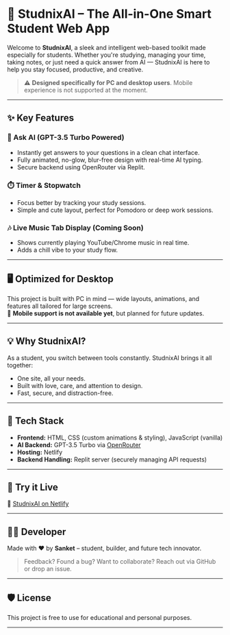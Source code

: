 # 📘 StudnixAI – The All-in-One Smart Student Web App

Welcome to **StudnixAI**, a sleek and intelligent web-based toolkit made especially for students. Whether you're studying, managing your time, taking notes, or just need a quick answer from AI — StudnixAI is here to help you stay focused, productive, and creative.

> ⚠️ **Designed specifically for PC and desktop users**. Mobile experience is not supported at the moment.

---

## ✨ Key Features

### 🤖 Ask AI (GPT-3.5 Turbo Powered)
- Instantly get answers to your questions in a clean chat interface.
- Fully animated, no-glow, blur-free design with real-time AI typing.
- Secure backend using OpenRouter via Replit.

### ⏱️ Timer & Stopwatch
- Focus better by tracking your study sessions.
- Simple and cute layout, perfect for Pomodoro or deep work sessions.

### 🎶 Live Music Tab Display (Coming Soon)
- Shows currently playing YouTube/Chrome music in real time.
- Adds a chill vibe to your study flow.

---

## 🖥️ Optimized for Desktop

This project is built with PC in mind — wide layouts, animations, and features all tailored for large screens.  
📱 **Mobile support is not available yet**, but planned for future updates.

---

## 💡 Why StudnixAI?

As a student, you switch between tools constantly. StudnixAI brings it all together:
- One site, all your needs.
- Built with love, care, and attention to design.
- Fast, secure, and distraction-free.

---

## 🔧 Tech Stack

- **Frontend:** HTML, CSS (custom animations & styling), JavaScript (vanilla)
- **AI Backend:** GPT-3.5 Turbo via [OpenRouter](https://openrouter.ai)
- **Hosting:** Netlify
- **Backend Handling:** Replit server (securely managing API requests)

---

## 🚀 Try it Live

🔗 [StudnixAI on Netlify](https://regal-raindrop-7fdaff.netlify.app/)

---

## 🙋‍♂️ Developer

Made with ❤️ by **Sanket** – student, builder, and future tech innovator.

> Feedback? Found a bug? Want to collaborate? Reach out via GitHub or drop an issue.

---

## 🛡️ License

This project is free to use for educational and personal purposes.

---

